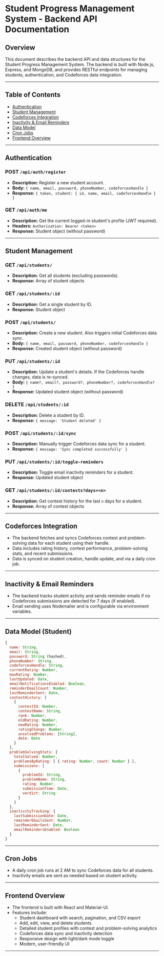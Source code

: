 # Student Progress Management System - Backend API Documentation

## Overview
This document describes the backend API and data structures for the Student Progress Management System. The backend is built with Node.js, Express, and MongoDB, and provides RESTful endpoints for managing students, authentication, and Codeforces data integration.

---

## Table of Contents
- [Authentication](#authentication)
- [Student Management](#student-management)
- [Codeforces Integration](#codeforces-integration)
- [Inactivity & Email Reminders](#inactivity--email-reminders)
- [Data Model](#data-model)
- [Cron Jobs](#cron-jobs)
- [Frontend Overview](#frontend-overview)

---

## Authentication


### POST `/api/auth/register`
- **Description:** Register a new student account.
- **Body:** `{ name, email, password, phoneNumber, codeforcesHandle }`
- **Response:** `{ token, student: { id, name, email, codeforcesHandle } }`

### GET `/api/auth/me`
- **Description:** Get the current logged-in student's profile (JWT required).
- **Headers:** `Authorization: Bearer <token>`
- **Response:** Student object (without password)

---

## Student Management

### GET `/api/students/`
- **Description:** Get all students (excluding passwords).
- **Response:** Array of student objects

### GET `/api/students/:id`
- **Description:** Get a single student by ID.
- **Response:** Student object

### POST `/api/students/`
- **Description:** Create a new student. Also triggers initial Codeforces data sync.
- **Body:** `{ name, email, password, phoneNumber, codeforcesHandle }`
- **Response:** Created student object (without password)

### PUT `/api/students/:id`
- **Description:** Update a student's details. If the Codeforces handle changes, data is re-synced.
- **Body:** `{ name?, email?, password?, phoneNumber?, codeforcesHandle? }`
- **Response:** Updated student object (without password)

### DELETE `/api/students/:id`
- **Description:** Delete a student by ID.
- **Response:** `{ message: 'Student deleted' }`

### POST `/api/students/:id/sync`
- **Description:** Manually trigger Codeforces data sync for a student.
- **Response:** `{ message: 'Sync completed successfully' }`

### PUT `/api/students/:id/toggle-reminders`
- **Description:** Toggle email inactivity reminders for a student.
- **Response:** Updated student object

### GET `/api/students/:id/contests?days=<n>`
- **Description:** Get contest history for the last `n` days for a student.
- **Response:** Array of contest objects

---

## Codeforces Integration
- The backend fetches and syncs Codeforces contest and problem-solving data for each student using their handle.
- Data includes rating history, contest performance, problem-solving stats, and recent submissions.
- Data is synced on student creation, handle update, and via a daily cron job.

---

## Inactivity & Email Reminders
- The backend tracks student activity and sends reminder emails if no Codeforces submissions are detected for 7 days (if enabled).
- Email sending uses Nodemailer and is configurable via environment variables.

---

## Data Model (Student)
```js
{
  name: String,
  email: String,
  password: String (hashed),
  phoneNumber: String,
  codeforcesHandle: String,
  currentRating: Number,
  maxRating: Number,
  lastUpdated: Date,
  emailNotificationsEnabled: Boolean,
  reminderEmailCount: Number,
  lastReminderSent: Date,
  contestHistory: [
    {
      contestId: Number,
      contestName: String,
      rank: Number,
      oldRating: Number,
      newRating: Number,
      ratingChange: Number,
      unsolvedProblems: [String],
      date: Date
    }
  ],
  problemSolvingStats: {
    totalSolved: Number,
    problemsByRating: [ { rating: Number, count: Number } ],
    submissions: [
      {
        problemId: String,
        problemName: String,
        rating: Number,
        submissionTime: Date,
        verdict: String
      }
    ]
  },
  inactivityTracking: {
    lastSubmissionDate: Date,
    reminderEmailsSent: Number,
    lastReminderSent: Date,
    emailRemindersEnabled: Boolean
  }
}
```

---

## Cron Jobs
- A daily cron job runs at 2 AM to sync Codeforces data for all students.
- Inactivity emails are sent as needed based on student activity.

---

## Frontend Overview
- The frontend is built with React and Material-UI.
- Features include:
  - Student dashboard with search, pagination, and CSV export
  - Add, edit, view, and delete students
  - Detailed student profiles with contest and problem-solving analytics
  - Codeforces data sync and inactivity detection
  - Responsive design with light/dark mode toggle
  - Modern, user-friendly UI

---
